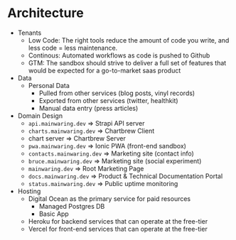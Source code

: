 # Architecture

- Tenants
  - Low Code: The right tools reduce the amount of code you write, and less code = less maintenance. 
  - Continous: Automated workflows as code is pushed to Github
  - GTM:  The sandbox should strive to deliver a full set of features that would be expected for a go-to-market saas product
- Data
  - Personal Data
    - Pulled from other services (blog posts, vinyl records)
    - Exported from other services (twitter, healthkit)
    - Manual data entry (press articles)
- Domain Design
  - `api.mainwaring.dev` => Strapi API server
  - `charts.mainwaring.dev` => Chartbrew Client
  - chart server => Chartbrew Server
  - `pwa.mainwaring.dev` => Ionic PWA (front-end sandbox)
  - `contacts.mainwaring.dev` => Marketing site (contact info)
  - `bruce.mainwaring.dev` => Marketing site (social experiment)
  - `mainwaring.dev` => Root Marketing Page
  - `docs.mainwaring.dev` => Product & Technical Documentation Portal
  - `status.mainwaring.dev` => Public uptime monitoring
- Hosting
  - Digital Ocean as the primary service for paid resources
    - Managed Postgres DB
    - Basic App
  - Heroku for backend services that can operate at the free-tier 
  - Vercel for front-end services that can operate at the free-tier 
